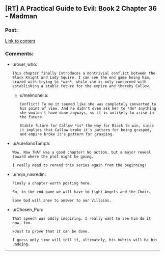 ## [RT] A Practical Guide to Evil: Book 2 Chapter 36 - Madman

### Post:

[Link to content](https://practicalguidetoevil.wordpress.com/2016/08/24/chapter-36-madman/)

### Comments:

- u/over_who:
  ```
  This chapter finally introduces a nontrivial conflict between the Black Knight and Lady Squire. I can see the end game being him, crazed with trying to *win*, while she is only concerned with establishing a stable future for the empire and thereby Callow.
  ```

  - u/melmonella:
    ```
    Conflict? To me it seemed like she was completely converted to his point of view. And he didn't even ask her to *do* anything she wouldn't have done anyways, so it is unlikely to arise in the future.

    Stable future for Callow *is* the way for Black to win, since it implies that Callow broke it's pattern for being grasped, and empire broke it's pattern for grasping.
    ```

- u/AurelianoTampa:
  ```
  Wow. Now THAT was a good chapter! No action, but a major reveal toward where the plot might be going.

  I really need to reread this series again from the beginning!
  ```

- u/hoja_nasredin:
  ```
  Finaly a chapter worth posting here.

  So, in the end game we will have to fight Angels and the Choir.

  Some God will ahev to answer to our Villains.
  ```

- u/Chosen_Pun:
  ```
  That speech was oddly inspiring. I really want to see him do it now, too.

  >Just to prove that it can be done.

  I guess only time will tell if, ultimately, his hubris will be his undoing.
  ```

---


